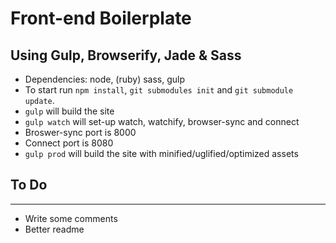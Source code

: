 # Front-end Boilerplate

## Using Gulp, Browserify, Jade & Sass

* Dependencies: node, (ruby) sass, gulp
* To start run `npm install`, `git submodules init` and `git submodule update`.
* `gulp` will build the site
* `gulp watch` will set-up watch, watchify, browser-sync and connect
 * Broswer-sync port is 8000
 * Connect port is 8080
* `gulp prod` will build the site with minified/uglified/optimized assets

## To Do
-------
* Write some comments 
* Better readme